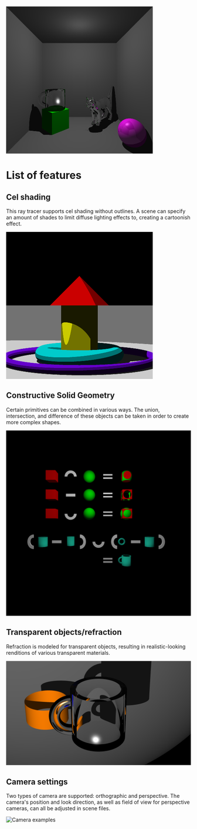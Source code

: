 ![Example image](Scenes/cornell.png)

# List of features

## Cel shading

This ray tracer supports cel shading without outlines. A scene can specify an amount of shades to limit diffuse
lighting effects to, creating a cartoonish effect.

![Cel shading example](Scenes/celshading.png)

## Constructive Solid Geometry

Certain primitives can be combined in various ways. The union, intersection, and difference of these objects can be
taken in order to create more complex shapes.

![CSG example](Scenes/CSG.png)

## Transparent objects/refraction

Refraction is modeled for transparent objects, resulting in realistic-looking renditions of various transparent materials.

![Refraction exmaple](Scenes/CSG-cup.png)

## Camera settings

Two types of camera are supported: orthographic and perspective. The camera's position and look direction, as well as
field of view for perspective cameras, can all be adjusted in scene files.

![Camera examples](Scenes/cameras.png)